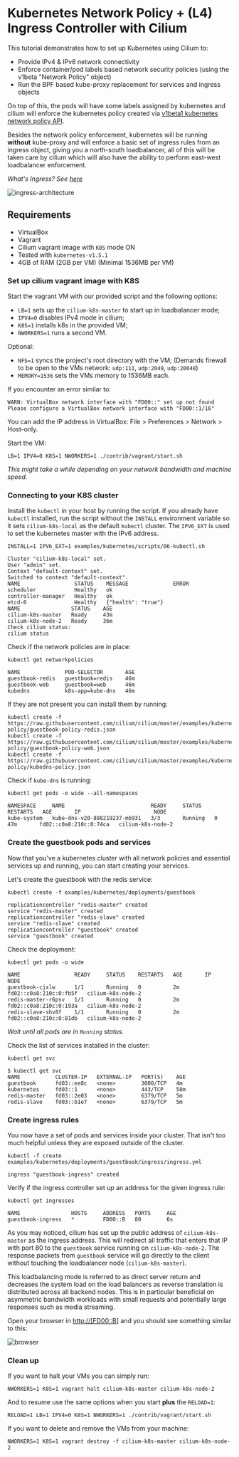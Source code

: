 # Kubernetes Network Policy + (L4) Ingress Controller with Cilium

This tutorial demonstrates how to set up Kubernetes using Cilium to:

- Provide IPv4 & IPv6 network connectivity
- Enforce container/pod labels based network security policies (using the v1beta
"Network Policy" object)
- Run the BPF based kube-proxy replacement for services and ingress objects

On top of this, the pods will have some labels assigned by kubernetes and cilium
will enforce the kubernetes policy created via [v1beta1 kubernetes network policy API](https://github.com/kubernetes/kubernetes/blob/master/docs/proposals/network-policy.md).

Besides the network policy enforcement, kubernetes will be running **without**
kube-proxy and will enforce a basic set of ingress rules from an ingress object,
giving you a north-south loadbalancer, all of this will be taken care by cilium
which will also have the ability to perform east-west loadbalancer enforcement.

*What's Ingress? See [here](https://kubernetes.io/docs/user-guide/ingress/#what-is-ingress)*

![ingress-architecture](ingress-architecture.png)

## Requirements

 - VirtualBox
 - Vagrant
 - Cilium vagrant image with `K8S` mode ON
 - Tested with `kubernetes-v1.5.1`
 - 4GB of RAM (2GB per VM) (Minimal 1536MB per VM)

### Set up cilium vagrant image with K8S

Start the vagrant VM with our provided script and the following options:

- `LB=1` sets up the `cilium-k8s-master` to start up in loadbalancer mode;
- `IPV4=0` disables IPv4 mode in cilium;
- `K8S=1` installs k8s in the provided VM;
- `ǸWORKERS=1` runs a second VM.

Optional:
- `NFS=1` syncs the project's root directory with the VM;
(Demands firewall to be open to the VMs network: `udp:111`, `udp:2049`,
`udp:20048`)
- `MEMORY=1536` sets the VMs memory to 1536MB each.

If you encounter an error similar to:

```
WARN: VirtualBox network interface with "FD00::" set up not found
Please configure a VirtualBox network interface with "FD00::1/16"
```
You can add the IP address in VirtualBox: File > Preferences > Network >
Host-only.

Start the VM:

```
LB=1 IPV4=0 K8S=1 NWORKERS=1 ./contrib/vagrant/start.sh
```

*This might take a while depending on your network bandwidth and machine speed.*


### Connecting to your K8S cluster


Install the `kubectl` in your host by running the script. If you already have
`kubectl` installed, run the script without the `INSTALL` environment variable
so it sets `cilium-k8s-local` as the default `kubectl` cluster. The `IPV6_EXT`
is used to set the kubernetes master with the IPv6 address.

```
INSTALL=1 IPV6_EXT=1 examples/kubernetes/scripts/06-kubectl.sh
```

```
Cluster "cilium-k8s-local" set.
User "admin" set.
Context "default-context" set.
Switched to context "default-context".
NAME                 STATUS    MESSAGE              ERROR
scheduler            Healthy   ok
controller-manager   Healthy   ok
etcd-0               Healthy   {"health": "true"}
NAME                STATUS    AGE
cilium-k8s-master   Ready     43m
cilium-k8s-node-2   Ready     36m
Check cilium status:
cilium status
```

Check if the network policies are in place:
```
kubectl get networkpolicies
```

```
NAME              POD-SELECTOR       AGE
guestbook-redis   guestbook=redis    46m
guestbook-web     guestbook=web      46m
kubedns           k8s-app=kube-dns   46m
```
If they are not present you can install them by running:

```
kubectl create -f https://raw.githubusercontent.com/cilium/cilium/master/examples/kubernetes/network-policy/guestbook-policy-redis.json
kubectl create -f https://raw.githubusercontent.com/cilium/cilium/master/examples/kubernetes/network-policy/guestbook-policy-web.json
kubectl create -f https://raw.githubusercontent.com/cilium/cilium/master/examples/kubernetes/network-policy/kubedns-policy.json
```


Check if `kube-dns` is running:
```
kubectl get pods -o wide --all-namespaces
```
```
NAMESPACE     NAME                           READY     STATUS    RESTARTS   AGE       IP                       NODE
kube-system   kube-dns-v20-888219237-mb931   3/3       Running   0          47m       fd02::c0a8:210c:0:74ca   cilium-k8s-node-2
```

### Create the guestbook pods and services

Now that you've a kubernetes cluster with all network policies and essential
services up and running, you can start creating your services.

Let's create the guestbook with the redis service:

```
kubectl create -f examples/kubernetes/deployments/guestbook
```
```
replicationcontroller "redis-master" created
service "redis-master" created
replicationcontroller "redis-slave" created
service "redis-slave" created
replicationcontroller "guestbook" created
service "guestbook" created
```

Check the deployment:
```
kubectl get pods -o wide
```
```
NAME                 READY     STATUS    RESTARTS   AGE       IP                       NODE
guestbook-cjxlw      1/1       Running   0          2m        fd02::c0a8:210c:0:fb5f   cilium-k8s-node-2
redis-master-r6psv   1/1       Running   0          2m        fd02::c0a8:210c:0:193a   cilium-k8s-node-2
redis-slave-shv8f    1/1       Running   0          2m        fd02::c0a8:210c:0:81db   cilium-k8s-node-2
```

*Wait until all pods are in `Running` status.*

Check the list of services installed in the cluster:

```
kubectl get svc
```
```
$ kubectl get svc
NAME           CLUSTER-IP   EXTERNAL-IP   PORT(S)    AGE
guestbook      fd03::ee8c   <none>        3000/TCP   4m
kubernetes     fd03::1      <none>        443/TCP    58m
redis-master   fd03::2e03   <none>        6379/TCP   5m
redis-slave    fd03::b1e7   <none>        6379/TCP   5m
```

### Create ingress rules

You now have a set of pods and services inside your cluster. That isn't too much
helpful unless they are exposed outside of the cluster.

```
kubectl -f create examples/kubernetes/deployments/guestbook/ingress/ingress.yml
```
```
ingress "guestbook-ingress" created
```
Verify if the ingress controller set up an address for the given ingress rule:
```
kubectl get ingresses
```
```
NAME                HOSTS     ADDRESS   PORTS     AGE
guestbook-ingress   *         FD00::B   80        6s
```

As you may noticed, cilium has set up the public address of `cilium-k8s-master`
as the ingress address. This will redirect all traffic that enters that IP with
port 80 to the `guestbook` service running on `cilium-k8s-node-2`. The response
packets from `guestbook` service will go directly to the client without touching
the loadbalancer node (`cilium-k8s-master`).

This loadbalancing mode is referred to as direct server return and decreases the
system load on the load balancers as reverse translation is distributed across
all backend nodes. This is in particular beneficial on asymmetric bandwidth
workloads with small requests and potentially large responses such as media
streaming.

Open your browser in [http://[FD00::B]](http://[FD00::B]) and you should see
something similar to this:

![browser](browser.png)

### Clean up

If you want to halt your VMs you can simply run:

```
NWORKERS=1 K8S=1 vagrant halt cilium-k8s-master cilium-k8s-node-2
```

And to resume use the same options when you start **plus** the `RELOAD=1`:

```
RELOAD=1 LB=1 IPV4=0 K8S=1 NWORKERS=1 ./contrib/vagrant/start.sh
```

If you want to delete and remove the VMs from your machine:

```
NWORKERS=1 K8S=1 vagrant destroy -f cilium-k8s-master cilium-k8s-node-2
```
